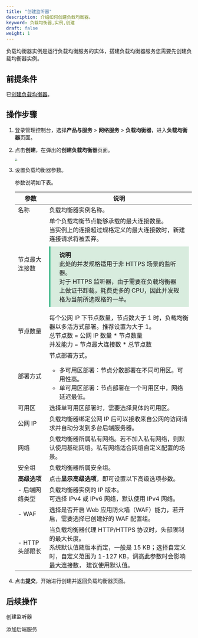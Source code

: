 ```yaml
---
title: "创建监听器"
description: 介绍如何创建负载均衡器。
keyword: 负载均衡器,实例,创建
draft: false
weight: 1
---
```


负载均衡器实例是运行负载均衡服务的实体，搭建负载均衡器服务您需要先创建负载均衡器实例。

## 前提条件

已[创建负载均衡器](/network/loadbalancer/manual/lb/cfg_rsyslog/)。

## 操作步骤

1. 登录管理控制台，选择**产品与服务** > **网络服务** > **负载均衡器**，进入**负载均衡器**页面。

2. 点击**创建**，在弹出的**创建负载均衡器**页面。

   <img src="../../../_images/create_lb.png" style="zoom:40%;" />

3. 设置负载均衡器参数。

   参数说明如下表。

   | 参数            | 说明                                                         |
   | --------------- | ------------------------------------------------------------ |
   | 名称            | 负载均衡器实例名称。                                         |
   | 节点最大连接数  | 单个负载均衡节点能够承载的最大连接数量。<br>当实例上的连接超过规格定义的最大连接数时，新建连接请求将被丢弃。<div style="background-color: #D8ECDE; padding: 10px 24px; margin: 10px 0; border-left: 3px solid #00a971;"><b>说明</b><br/>此处的并发规格适用于非 HTTPS 场景的监听器。<br/>对于 HTTPS 监听器，由于需要在负载均衡器上做证书卸载，耗费更多的 CPU，因此并发规格为当前所选规格的一半。</div> |
   | 节点数量        | 每个公网 IP 下节点数量，节点数大于 1 时，负载均衡器以多活方式部署。推荐设置为大于 1。<br/>总节点数 = 公网 IP 数量 * 节点数量<br/>并发能力 = 节点最大连接数 * 总节点数 |
   | 部署方式        | 节点部署方式。  <ul><li>多可用区部署：节点分散部署在不同可用区。可用性高。 </li><li>单可用区部署：节点部署在一个可用区中，网络延迟最低。</li></ul> |
   | 可用区          | 选择单可用区部署时，需要选择具体的可用区。                   |
   | 公网 IP         | 负载均衡器绑定公网 IP 后可以接收来自公网的访问请求并自动分发到多台后端服务器。 |
   | 网络            | 负载均衡器所属私有网络。若不加入私有网络，则默认使用基础网络。私有网络适合网络自定义配置的场景。 |
   | 安全组          | 负载均衡器所属安全组。                                       |
   | **高级选项**    | 点击**显示高级选项**，即可设置以下高级选项参数。             |
   | - 后端网络类型  | 负载均衡器实例的 IP 版本。<br/>可选择 IPv4 或 IPv6 网络，默认使用 IPv4 网络。 |
   | - WAF           | 选择是否开启 Web 应用防火墙（WAF）能力，若开启，需要选择已创建好的 WAF 配置组。 |
   | - HTTP 头部限长 | 当负载均衡器代理 HTTP/HTTPS 协议时，头部限制的最大长度。<br/>系统默认值随版本而定，一般是 15 KB；选择自定义时，自定义范围为 1-127 KB，调高此参数时会影响最大连接数， 建议使用默认值。 |

   

4. 点击**提交**，开始进行创建并返回负载均衡器页面。

## 后续操作

创建监听器

添加后端服务

